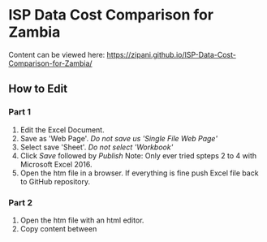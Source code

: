 # ISP Data Cost Comparison for Zambia

Content can be viewed here: https://zipani.github.io/ISP-Data-Cost-Comparison-for-Zambia/

## How to Edit
### Part 1
1. Edit the Excel Document.
2. Save as  'Web Page'. *Do not save us 'Single File Web Page'*
3. Select save 'Sheet'. *Do not select 'Workbook'*
4. Click *Save* followed by *Publish*
Note: Only ever tried spteps 2 to 4 with Microsoft Excel 2016.
5. Open the htm file in a browser. If everything is fine push Excel file back to GitHub repository.

### Part 2
1. Open the htm file with an html editor.
2. Copy content between <style> tags in the header and replace in index.hmtl
3. Copy content out from excel comments in body and replace in index.hmtl
4. If all is well push index.html back to GitHub repository.
